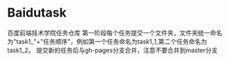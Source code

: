 # Baidutask
百度前端技术学院任务仓库
第一阶段每个任务提交一个文件夹，文件夹统一命名为"task1_"+"任务顺序"，例如第一个任务命名为task1_1,第二个任务命名为task1_2。
提交新的任务后与gh-pages分支合并，注意不要合并到master分支
